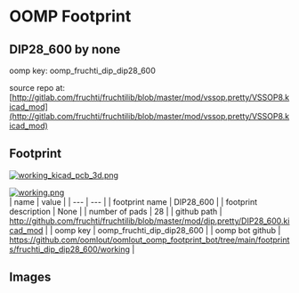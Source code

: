 # OOMP Footprint  
## DIP28_600  by none  
  
oomp key: oomp_fruchti_dip_dip28_600  
  
source repo at: [http://gitlab.com/fruchti/fruchtilib/blob/master/mod/vssop.pretty/VSSOP8.kicad_mod](http://gitlab.com/fruchti/fruchtilib/blob/master/mod/vssop.pretty/VSSOP8.kicad_mod)  
## Footprint  
  
[![working_kicad_pcb_3d.png](working_kicad_pcb_3d_600.png)](working_kicad_pcb_3d.png)  
  
[![working.png](working_600.png)](working.png)  
| name | value | 
| --- | --- | 
| footprint name | DIP28_600 | 
| footprint description | None | 
| number of pads | 28 | 
| github path | http://github.com/fruchti/fruchtilib/blob/master/mod/dip.pretty/DIP28_600.kicad_mod | 
| oomp key | oomp_fruchti_dip_dip28_600 | 
| oomp bot github | https://github.com/oomlout/oomlout_oomp_footprint_bot/tree/main/footprints/fruchti_dip_dip28_600/working | 
## Images  
